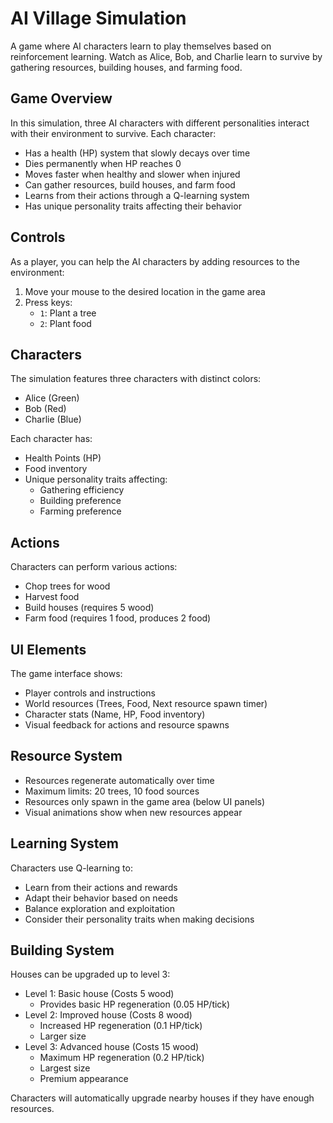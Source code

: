 # AI Village Simulation

A game where AI characters learn to play themselves based on reinforcement learning. Watch as Alice, Bob, and Charlie learn to survive by gathering resources, building houses, and farming food.

## Game Overview

In this simulation, three AI characters with different personalities interact with their environment to survive. Each character:
- Has a health (HP) system that slowly decays over time
- Dies permanently when HP reaches 0
- Moves faster when healthy and slower when injured
- Can gather resources, build houses, and farm food
- Learns from their actions through a Q-learning system
- Has unique personality traits affecting their behavior

## Controls

As a player, you can help the AI characters by adding resources to the environment:
1. Move your mouse to the desired location in the game area
2. Press keys:
   - `1`: Plant a tree
   - `2`: Plant food

## Characters

The simulation features three characters with distinct colors:
- Alice (Green)
- Bob (Red)
- Charlie (Blue)

Each character has:
- Health Points (HP)
- Food inventory
- Unique personality traits affecting:
  - Gathering efficiency
  - Building preference
  - Farming preference

## Actions

Characters can perform various actions:
- Chop trees for wood
- Harvest food
- Build houses (requires 5 wood)
- Farm food (requires 1 food, produces 2 food)

## UI Elements

The game interface shows:
- Player controls and instructions
- World resources (Trees, Food, Next resource spawn timer)
- Character stats (Name, HP, Food inventory)
- Visual feedback for actions and resource spawns

## Resource System

- Resources regenerate automatically over time
- Maximum limits: 20 trees, 10 food sources
- Resources only spawn in the game area (below UI panels)
- Visual animations show when new resources appear

## Learning System

Characters use Q-learning to:
- Learn from their actions and rewards
- Adapt their behavior based on needs
- Balance exploration and exploitation
- Consider their personality traits when making decisions

## Building System

Houses can be upgraded up to level 3:
- Level 1: Basic house (Costs 5 wood)
  - Provides basic HP regeneration (0.05 HP/tick)
- Level 2: Improved house (Costs 8 wood)
  - Increased HP regeneration (0.1 HP/tick)
  - Larger size
- Level 3: Advanced house (Costs 15 wood)
  - Maximum HP regeneration (0.2 HP/tick)
  - Largest size
  - Premium appearance

Characters will automatically upgrade nearby houses if they have enough resources.
